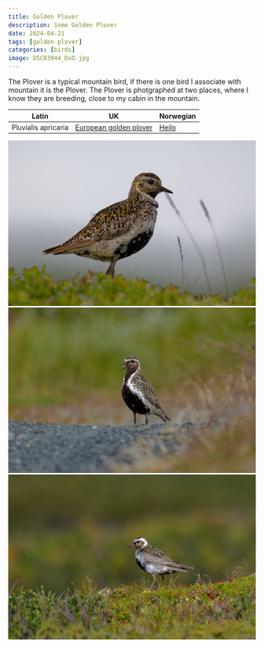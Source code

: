 ```yaml
---
title: Golden Plover
description: Some Golden Plover
date: 2024-04-21
tags: [golden plover]
categories: [birds]
image: DSC03944_DxO.jpg
---
```


The Plover is a typical mountain bird, if there is one bird I associate with mountain it is the Plover. The Plover
is photgraphed at two places, where I know they are breeding, close to my cabin in the mountain.

| Latin      | UK | Norwegian |
| ----------- | ----------- |   ----------- |
| Pluvialis apricaria | [European golden plover](https://en.wikipedia.org/wiki/European_golden_plover) |  [Heilo](https://no.wikipedia.org/wiki/Heilo) |


![European golden plover](DSC03944_DxO.jpg)
![European golden plover](DSC02285_DxO.jpg)
![European golden plover](DSC02242_DxO.jpg)
